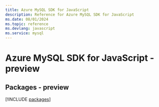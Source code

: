 ```yaml
---
title: Azure MySQL SDK for JavaScript
description: Reference for Azure MySQL SDK for JavaScript
ms.date: 08/01/2024
ms.topic: reference
ms.devlang: javascript
ms.service: mysql
---
```

# Azure MySQL SDK for JavaScript - preview
## Packages - preview
[!INCLUDE [packages](mysql-index.md)]